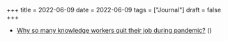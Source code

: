 +++
title = 2022-06-09
date = 2022-06-09
tags = ["Journal"]
draft = false
+++

-   [Why so many knowledge workers quit their job during pandemic?](https://www.calnewport.com/blog/2021/08/17/on-the-pandemic-and-career-downsizing/) ()
